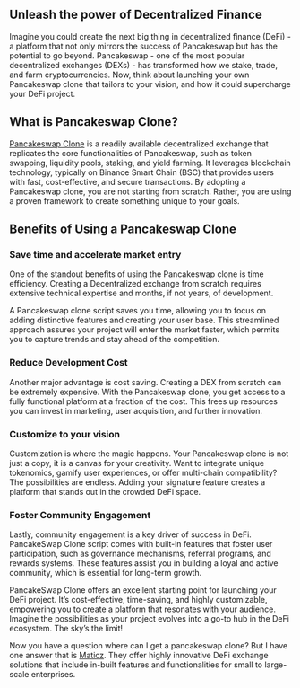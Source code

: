## Unleash the power of Decentralized Finance

Imagine you could create the next big thing in decentralized finance (DeFi) - a platform that not only mirrors the success of Pancakeswap but has the potential to go beyond. Pancakeswap - one of the most popular decentralized exchanges (DEXs) - has transformed how we stake, trade, and farm cryptocurrencies. Now, think about launching your own Pancakeswap clone that tailors to your vision, and how it could supercharge your DeFi project.

## What is Pancakeswap Clone?

[Pancakeswap Clone](https://maticz.com/pancakeswap-clone-script) is a readily available decentralized exchange that replicates the core functionalities of Pancakeswap, such as token swapping, liquidity pools, staking, and yield farming. It leverages blockchain technology, typically on Binance Smart Chain (BSC) that provides users with fast, cost-effective, and secure transactions. By adopting a Pancakeswap clone, you are not starting from scratch. Rather, you are using a proven framework to create something unique to your goals.

## Benefits of Using a Pancakeswap Clone

### Save time and accelerate market entry

One of the standout benefits of using the Pancakeswap clone is time efficiency. Creating a Decentralized exchange from scratch requires extensive technical expertise and months, if not years, of development. 

A Pancakeswap clone script saves you time, allowing you to focus on adding distinctive features and creating your user base. This streamlined approach assures your project will enter the market faster, which permits you to capture trends and stay ahead of the competition.

### Reduce Development Cost

Another major advantage is cost saving. Creating a DEX from scratch can be extremely expensive. With the Pancakeswap clone, you get access to a fully functional platform at a fraction of the cost. This frees up resources you can invest in marketing, user acquisition, and further innovation.

### Customize to your vision

Customization is where the magic happens. Your Pancakeswap clone is not just a copy, it is a canvas for your creativity. Want to integrate unique tokenomics, gamify user experiences, or offer multi-chain compatibility? The possibilities are endless. Adding your signature feature creates a platform that stands out in the crowded DeFi space.

### Foster Community Engagement

Lastly, community engagement is a key driver of success in DeFi. PancakeSwap Clone script comes with built-in features that foster user participation, such as governance mechanisms, referral programs, and rewards systems. These features assist you in building a loyal and active community, which is essential for long-term growth.


PancakeSwap Clone offers an excellent starting point for launching your DeFi project. It’s cost-effective, time-saving, and highly customizable, empowering you to create a platform that resonates with your audience. Imagine the possibilities as your project evolves into a go-to hub in the DeFi ecosystem. The sky’s the limit!

Now you have a question where can I get a pancakeswap clone? But I have one answer that is [Maticz](https://maticz.com). They offer highly innovative DeFi exchange solutions that include in-built features and functionalities for small to large-scale enterprises.
